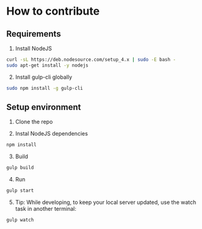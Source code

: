 # How to contribute

## Requirements

1. Install NodeJS
```sh
curl -sL https://deb.nodesource.com/setup_4.x | sudo -E bash -
sudo apt-get install -y nodejs
```
2. Install gulp-cli globally
```sh
sudo npm install -g gulp-cli
```

## Setup environment

1. Clone the repo

2. Instal NodeJS dependencies
  ```sh
  npm install
  ```
  
3. Build
  ```sh
  gulp build
  ```
  
4. Run
  ```sh
  gulp start
  ```
  
5. Tip: While developing, to keep your local server updated, use the watch task in another terminal:
  ```sh
  gulp watch
  ```
